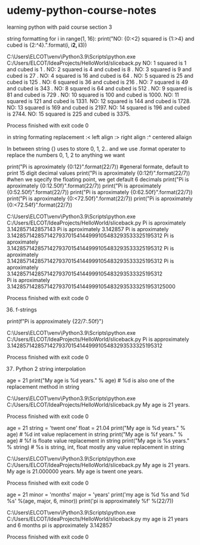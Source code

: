 # udemy-python-course-notes
learning python with paid course
section 3 

string formatting
for i in range(1, 16):
    print("NO: {0:<2} squared is {1:>4} and cubed is {2:^4}.".format(i, i**2, i**3))



C:\Users\ELCOT\venv\Python3.9\Scripts\python.exe C:/Users/ELCOT/IdeaProjects/HelloWorld/sliceback.py
NO: 1  squared is    1 and cubed is  1  .
NO: 2  squared is    4 and cubed is  8  .
NO: 3  squared is    9 and cubed is  27 .
NO: 4  squared is   16 and cubed is  64 .
NO: 5  squared is   25 and cubed is 125 .
NO: 6  squared is   36 and cubed is 216 .
NO: 7  squared is   49 and cubed is 343 .
NO: 8  squared is   64 and cubed is 512 .
NO: 9  squared is   81 and cubed is 729 .
NO: 10 squared is  100 and cubed is 1000.
NO: 11 squared is  121 and cubed is 1331.
NO: 12 squared is  144 and cubed is 1728.
NO: 13 squared is  169 and cubed is 2197.
NO: 14 squared is  196 and cubed is 2744.
NO: 15 squared is  225 and cubed is 3375.

Process finished with exit code 0

in string formating replacement
:< left align 
:> right align
:^ centered allaign

In between string {} uses to store 0, 1, 2.. and we use .format operater to replace the numbers 0, 1, 2 to anything we want

print("Pi is aproximately {0:12}".format(22/7))  #general formate, default to print 15 digit decimal values
print("Pi is aproximately {0:12f}".format(22/7))  #when we sqecify the floating point, we get default 6 decimals
print("Pi is aproximately {0:12.50f}".format(22/7))
print("Pi is aproximately {0:52.50f}".format(22/7))
print("Pi is aproximately {0:62.50f}".format(22/7))
print("Pi is aproximately {0:<72.50f}".format(22/7))
print("Pi is aproximately {0:<72.54f}".format(22/7))

C:\Users\ELCOT\venv\Python3.9\Scripts\python.exe C:/Users/ELCOT/IdeaProjects/HelloWorld/sliceback.py
Pi is aproximately 3.142857142857143
Pi is aproximately     3.142857
Pi is aproximately 3.14285714285714279370154144999105483293533325195312
Pi is aproximately 3.14285714285714279370154144999105483293533325195312
Pi is aproximately           3.14285714285714279370154144999105483293533325195312
Pi is aproximately 3.14285714285714279370154144999105483293533325195312                    
Pi is aproximately 3.142857142857142793701541449991054832935333251953125000                

Process finished with exit code 0

36. f-strings

print(f"Pi is approximately {22/7:.50f}")

C:\Users\ELCOT\venv\Python3.9\Scripts\python.exe C:/Users/ELCOT/IdeaProjects/HelloWorld/sliceback.py
Pi is approximately 3.14285714285714279370154144999105483293533325195312

Process finished with exit code 0

37. Python 2 string interpolation

age = 21
print("My age is %d years." % age) # %d is also one of the replacement method in string

C:\Users\ELCOT\venv\Python3.9\Scripts\python.exe C:/Users/ELCOT/IdeaProjects/HelloWorld/sliceback.py
My age is 21 years.

Process finished with exit code 0

age = 21
string = 'twent one'
float = 21.04
print("My age is %d years." % age)      # %d int value replacement in string
print("My age is %f years." % age)      # %f is floate value replacement in string
print("My age is %s years." % string)   # %s is string, int, float mostly any value replacement in string

C:\Users\ELCOT\venv\Python3.9\Scripts\python.exe C:/Users/ELCOT/IdeaProjects/HelloWorld/sliceback.py
My age is 21 years.
My age is 21.000000 years.
My age is twent one years.

Process finished with exit code 0

age = 21
minor = 'months'
major = 'years'
print('my age is %d %s and %d %s' %(age, major, 6, minor))
print('pi is approximately %f' %(22/7))

C:\Users\ELCOT\venv\Python3.9\Scripts\python.exe C:/Users/ELCOT/IdeaProjects/HelloWorld/sliceback.py
my age is 21 years and 6 months
pi is approximately 3.142857

Process finished with exit code 0























